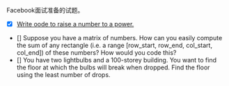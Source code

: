 Facebook面试准备的试题。

- [x] [Write oode to raise a number to a power.](RaiseNumberToPower.py)
- [] Suppose you have a matrix of numbers. How can you easily compute the sum of any rectangle (i.e. a range \[row_start, row_end, col_start, col_end\]) of these numbers? How would you code this?
- [] You have two lightbulbs and a 100-storey building. You want to find the floor at which the bulbs will break when dropped. Find the floor using the least number of drops.